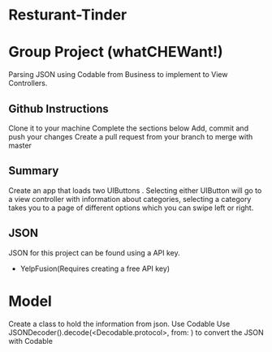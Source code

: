 # Resturant-Tinder

# Group Project (whatCHEWant!)
Parsing JSON using Codable from Business to implement to View Controllers.
## Github Instructions
Clone it to your machine
Complete the sections below
Add, commit and push your changes
Create a pull request from your branch to merge with master
 
## Summary
Create an app that loads two UIButtons . Selecting either UIButton will go to a view controller with information about categories, selecting a category takes you to a page of different options which you can swipe left or right.
## JSON
JSON for this project can be found using a API key.
- YelpFusion(Requires creating a free API key)

# Model
Create a class to hold the information from json.
Use Codable
Use JSONDecoder().decode(<Decodable.protocol>, from: ) to convert the JSON with Codable

